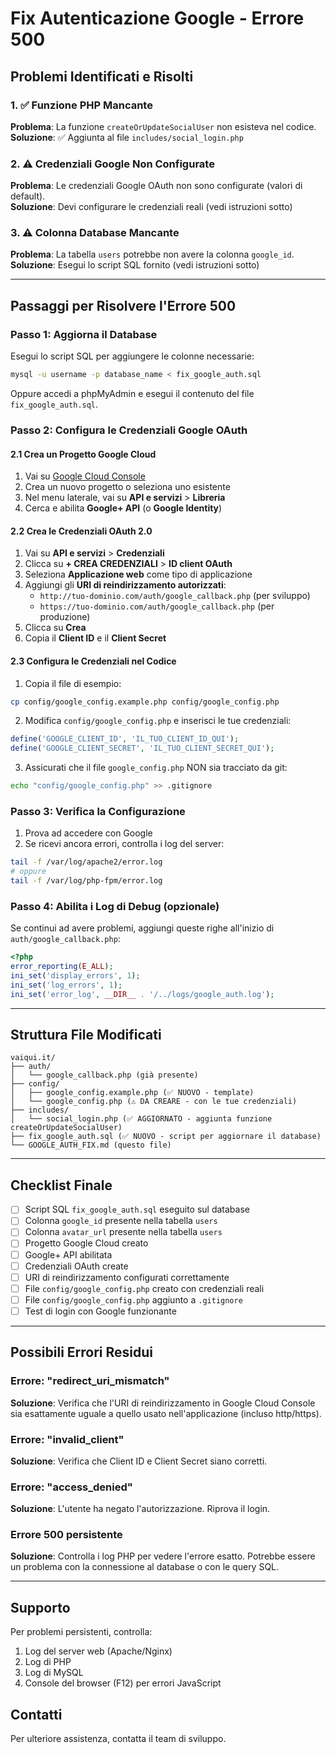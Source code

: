# Fix Autenticazione Google - Errore 500

## Problemi Identificati e Risolti

### 1. ✅ Funzione PHP Mancante
**Problema**: La funzione `createOrUpdateSocialUser` non esisteva nel codice.  
**Soluzione**: ✅ Aggiunta al file `includes/social_login.php`

### 2. ⚠️ Credenziali Google Non Configurate
**Problema**: Le credenziali Google OAuth non sono configurate (valori di default).  
**Soluzione**: Devi configurare le credenziali reali (vedi istruzioni sotto)

### 3. ⚠️ Colonna Database Mancante
**Problema**: La tabella `users` potrebbe non avere la colonna `google_id`.  
**Soluzione**: Esegui lo script SQL fornito (vedi istruzioni sotto)

---

## Passaggi per Risolvere l'Errore 500

### Passo 1: Aggiorna il Database

Esegui lo script SQL per aggiungere le colonne necessarie:

```bash
mysql -u username -p database_name < fix_google_auth.sql
```

Oppure accedi a phpMyAdmin e esegui il contenuto del file `fix_google_auth.sql`.

### Passo 2: Configura le Credenziali Google OAuth

#### 2.1 Crea un Progetto Google Cloud

1. Vai su [Google Cloud Console](https://console.cloud.google.com/)
2. Crea un nuovo progetto o seleziona uno esistente
3. Nel menu laterale, vai su **API e servizi** > **Libreria**
4. Cerca e abilita **Google+ API** (o **Google Identity**)

#### 2.2 Crea le Credenziali OAuth 2.0

1. Vai su **API e servizi** > **Credenziali**
2. Clicca su **+ CREA CREDENZIALI** > **ID client OAuth**
3. Seleziona **Applicazione web** come tipo di applicazione
4. Aggiungi gli **URI di reindirizzamento autorizzati**:
   - `http://tuo-dominio.com/auth/google_callback.php` (per sviluppo)
   - `https://tuo-dominio.com/auth/google_callback.php` (per produzione)
5. Clicca su **Crea**
6. Copia il **Client ID** e il **Client Secret**

#### 2.3 Configura le Credenziali nel Codice

1. Copia il file di esempio:
```bash
cp config/google_config.example.php config/google_config.php
```

2. Modifica `config/google_config.php` e inserisci le tue credenziali:
```php
define('GOOGLE_CLIENT_ID', 'IL_TUO_CLIENT_ID_QUI');
define('GOOGLE_CLIENT_SECRET', 'IL_TUO_CLIENT_SECRET_QUI');
```

3. Assicurati che il file `google_config.php` NON sia tracciato da git:
```bash
echo "config/google_config.php" >> .gitignore
```

### Passo 3: Verifica la Configurazione

1. Prova ad accedere con Google
2. Se ricevi ancora errori, controlla i log del server:
```bash
tail -f /var/log/apache2/error.log
# oppure
tail -f /var/log/php-fpm/error.log
```

### Passo 4: Abilita i Log di Debug (opzionale)

Se continui ad avere problemi, aggiungi queste righe all'inizio di `auth/google_callback.php`:

```php
<?php
error_reporting(E_ALL);
ini_set('display_errors', 1);
ini_set('log_errors', 1);
ini_set('error_log', __DIR__ . '/../logs/google_auth.log');
```

---

## Struttura File Modificati

```
vaiqui.it/
├── auth/
│   └── google_callback.php (già presente)
├── config/
│   ├── google_config.example.php (✅ NUOVO - template)
│   └── google_config.php (⚠️ DA CREARE - con le tue credenziali)
├── includes/
│   └── social_login.php (✅ AGGIORNATO - aggiunta funzione createOrUpdateSocialUser)
├── fix_google_auth.sql (✅ NUOVO - script per aggiornare il database)
└── GOOGLE_AUTH_FIX.md (questo file)
```

---

## Checklist Finale

- [ ] Script SQL `fix_google_auth.sql` eseguito sul database
- [ ] Colonna `google_id` presente nella tabella `users`
- [ ] Colonna `avatar_url` presente nella tabella `users`
- [ ] Progetto Google Cloud creato
- [ ] Google+ API abilitata
- [ ] Credenziali OAuth create
- [ ] URI di reindirizzamento configurati correttamente
- [ ] File `config/google_config.php` creato con credenziali reali
- [ ] File `config/google_config.php` aggiunto a `.gitignore`
- [ ] Test di login con Google funzionante

---

## Possibili Errori Residui

### Errore: "redirect_uri_mismatch"
**Soluzione**: Verifica che l'URI di reindirizzamento in Google Cloud Console sia esattamente uguale a quello usato nell'applicazione (incluso http/https).

### Errore: "invalid_client"
**Soluzione**: Verifica che Client ID e Client Secret siano corretti.

### Errore: "access_denied"
**Soluzione**: L'utente ha negato l'autorizzazione. Riprova il login.

### Errore 500 persistente
**Soluzione**: Controlla i log PHP per vedere l'errore esatto. Potrebbe essere un problema con la connessione al database o con le query SQL.

---

## Supporto

Per problemi persistenti, controlla:
1. Log del server web (Apache/Nginx)
2. Log di PHP
3. Log di MySQL
4. Console del browser (F12) per errori JavaScript

## Contatti

Per ulteriore assistenza, contatta il team di sviluppo.


